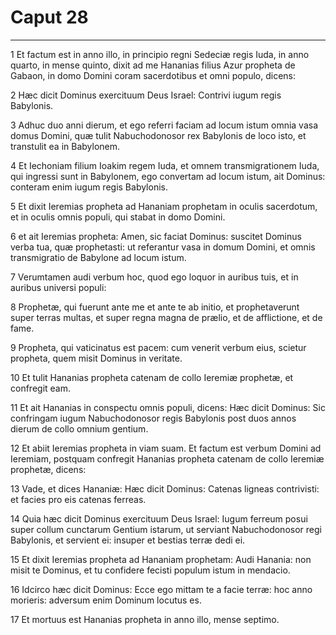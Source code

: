 # Caput 28

***

1 Et factum est in anno illo, in principio regni Sedeciæ regis Iuda, in anno quarto, in mense quinto, dixit ad me Hananias filius Azur propheta de Gabaon, in domo Domini coram sacerdotibus et omni populo, dicens:

2 Hæc dicit Dominus exercituum Deus Israel: Contrivi iugum regis Babylonis.

3 Adhuc duo anni dierum, et ego referri faciam ad locum istum omnia vasa domus Domini, quæ tulit Nabuchodonosor rex Babylonis de loco isto, et transtulit ea in Babylonem.

4 Et Iechoniam filium Ioakim regem Iuda, et omnem transmigrationem Iuda, qui ingressi sunt in Babylonem, ego convertam ad locum istum, ait Dominus: conteram enim iugum regis Babylonis.

5 Et dixit Ieremias propheta ad Hananiam prophetam in oculis sacerdotum, et in oculis omnis populi, qui stabat in domo Domini.

6 et ait Ieremias propheta: Amen, sic faciat Dominus: suscitet Dominus verba tua, quæ prophetasti: ut referantur vasa in domum Domini, et omnis transmigratio de Babylone ad locum istum.

7 Verumtamen audi verbum hoc, quod ego loquor in auribus tuis, et in auribus universi populi:

8 Prophetæ, qui fuerunt ante me et ante te ab initio, et prophetaverunt super terras multas, et super regna magna de prælio, et de afflictione, et de fame.

9 Propheta, qui vaticinatus est pacem: cum venerit verbum eius, scietur propheta, quem misit Dominus in veritate.

10 Et tulit Hananias propheta catenam de collo Ieremiæ prophetæ, et confregit eam.

11 Et ait Hananias in conspectu omnis populi, dicens: Hæc dicit Dominus: Sic confringam iugum Nabuchodonosor regis Babylonis post duos annos dierum de collo omnium gentium.

12 Et abiit Ieremias propheta in viam suam. Et factum est verbum Domini ad Ieremiam, postquam confregit Hananias propheta catenam de collo Ieremiæ prophetæ, dicens:

13 Vade, et dices Hananiæ: Hæc dicit Dominus: Catenas ligneas contrivisti: et facies pro eis catenas ferreas.

14 Quia hæc dicit Dominus exercituum Deus Israel: Iugum ferreum posui super collum cunctarum Gentium istarum, ut serviant Nabuchodonosor regi Babylonis, et servient ei: insuper et bestias terræ dedi ei.

15 Et dixit Ieremias propheta ad Hananiam prophetam: Audi Hanania: non misit te Dominus, et tu confidere fecisti populum istum in mendacio.

16 Idcirco hæc dicit Dominus: Ecce ego mittam te a facie terræ: hoc anno morieris: adversum enim Dominum locutus es.

17 Et mortuus est Hananias propheta in anno illo, mense septimo.

